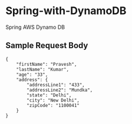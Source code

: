 # Spring-with-DynamoDB
Spring AWS Dynamo DB

## Sample Request Body 

```
{
    "firstName": "Pravesh",
    "lastName": "Kumar",
    "age": "33",
    "address": {
        "addressLine1": "433",
        "addressLine2": "Mundka",
        "state": "Delhi",
        "city": "New Delhi",
        "zipCode": "1100041"
    }
}
```
